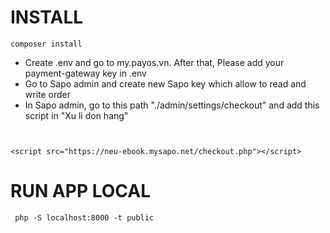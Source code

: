 # INSTALL
```
composer install
```
- Create .env and go to my.payos.vn. After that, Please add your payment-gateway key in .env
- Go to Sapo admin and create new Sapo key which allow to read and write order
- In Sapo admin, go to this path "./admin/settings/checkout" and add this script in "Xu li don hang"
```


<script src="https://neu-ebook.mysapo.net/checkout.php"></script>

``` 

# RUN APP LOCAL
```
 php -S localhost:8000 -t public
```
